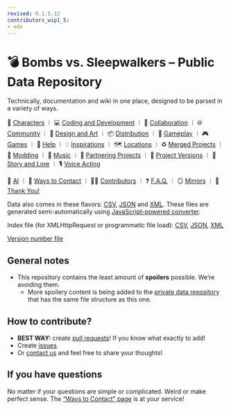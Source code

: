 ```yaml
---
revised: 0.1.5.12
contributors_wip1_5:
- edx
---
```


# 💣 Bombs vs. Sleepwalkers – Public Data Repository

Technically, documentation and wiki in one place, designed to be parsed in a variety of ways.

👤 [Characters](/characters/readme.md) ︱ 💻 [Coding and Development](/coding_dev/readme.md) ︱ 💁 [Collaboration](/collaboration/readme.md) ︱ 🌐 [Community](/community/readme.md) ︱ 🎨 [Design and Art](/design_art/readme.md) ︱ 📦 [Distribution](/distribution/readme.md) ︱ 👾 [Gameplay](/gameplay/readme.md) ︱ 🎮 [Games](/games/readme.md) ︱ 🛟 [Help](/help/readme.md) ︱ 💡 [Inspirations](/inspirations/readme.md) ︱ 🗺️ [Locations](/locations/readme.md) ︱ ♻️ [Merged Projects](/merged_projects/readme.md) ︱ 🧩 [Modding](/modding/readme.md) ︱ 🎵 [Music](/music/readme.md) ︱ 🤝 [Partnering Projects](/partnering_projects/readme.md) ︱ 🔢 [Project Versions](/project_versions/readme.md) ︱ 📖 [Story and Lore](/story/readme.md) ︱ 🎙️ [Voice Acting](/voice_acting/readme.md)

🤖 [AI](/ai.md) ︱ 💬 [Ways to Contact](/contact.md) ︱ 🧑‍💻 [Contributors](/contributors.md) ︱ ❓ [F.A.Q.](/faq.md) ︱ 🪞 [Mirrors](/mirrors.md) ︱ 💙 [Thank You!](/thank_you.md)

Data also comes in these flavors: [CSV](/csv/readme.md), [JSON](/json/readme.md) and [XML](/xml/readme.md). These files are generated semi-automatically using [JavaScript-powered converter](/converter).

Index file (for XMLHttpRequest or programmatic file load): [CSV](/csv/index.csv), [JSON](/json/index.json), [XML](/xml/index.xml)

[Version number file](/version)

## General notes

- This repository contains the least amount of **spoilers** possible. We’re avoiding them.
  - More spoilery content is being added to the [private data repository](https://github.com/BvSGame/PRIVATE) that has the same file structure as this one.

## How to contribute?

- **BEST WAY:** create [pull requests](https://github.com/BvSGame/data/pulls)! If you know what exactly to add!
- Create [issues](https://github.com/BvSGame/data/issues/new/choose).
- Or [contact us](contact.md#directly) and feel free to share your thoughts!

## If you have questions

No matter if your questions are simple or complicated. Weird or make perfect sense. The [“Ways to Contact” page](/contact.md) is at your service!
